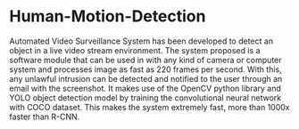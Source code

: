 # Human-Motion-Detection
Automated Video Surveillance System has been developed to detect an object in a live video stream environment. The system proposed is a software module that can be used in with any kind of camera or computer system and processes image as fast as 220 frames per second. With this, any unlawful intrusion can be detected and notified to the user through an email with the screenshot. It makes use of the OpenCV python library and YOLO object detection model by training the convolutional neural network with COCO dataset. This makes the system extremely fast, more than 1000x faster than R-CNN.
